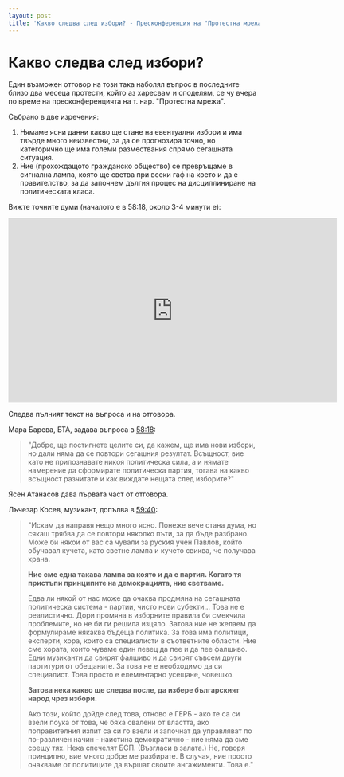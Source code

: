 ```yaml
---
layout: post
title: 'Какво следва след избори? - Пресконференция на "Протестна мрежа" - #ДАНСwithme'
---
```


# Какво следва след избори?

Един възможен отговор на този така наболял въпрос в последните близо два месеца протести, който аз харесвам и споделям, се чу вчера по време на пресконференцията на т. нар. "Протестна мрежа".

Събрано в две изречения:

1. Нямаме ясни данни какво ще стане на евентуални избори и има твърде много неизвестни, за да се прогнозира точно, но категорично ще има големи размествания спрямо сегашната ситуация.
2. Ние (прохождащото гражданско общество) се превръщаме в сигнална лампа, която ще светва при всеки гаф на което и да е правителство, за да започнем дългия процес на дисциплиниране на политическата класа.

Вижте точните думи (началото е в 58:18, около 3-4 минути е):

<iframe width="660" height="371" src="https://www.youtube.com/embed/IpSKTLAVAdw#t=58m18s" frameborder="0" allowfullscreen></iframe>

Следва пълният текст на въпроса и на отговора.

Мара Барева, БТА, задава въпроса в [58:18](http://www.youtube.com/watch?v=IpSKTLAVAdw&hd=1&t=58m18s):

> "Добре, ще постигнете целите си, да кажем, ще има нови избори, но дали няма да се повтори сегашния резултат. Всъщност, вие като не припознавате никоя политическа сила, а и нямате намерение да сформирате политическа партия, тогава на какво всъщност разчитате и как виждате нещата след изборите?"

Ясен Атанасов дава първата част от отговора.

Лъчезар Косев, музикант, допълва в [59:40](http://www.youtube.com/watch?v=IpSKTLAVAdw&hd=1&t=59m40s):

> "Искам да направя нещо много ясно. Понеже вече стана дума, но сякаш трябва да се повтори няколко пъти, за да бъде разбрано. Може би някои от вас са чували за руския учен Павлов, който обучавал кучета, като светне лампа и кучето свиква, че получава храна.
>
> **Ние сме една такава лампа за която и да е партия. Когато тя пристъпи принципите на демокрацията, ние светваме.**
>
> Едва ли някой от нас може да очаква продмяна на сегашната политическа система - партии, чисто нови субекти... Това не е реалистично. Дори промяна в изборните правила би смекчила проблемите, но не би ги решила изцяло. Затова ние не желаем да формулираме някаква бъдеща политика. За това има политици, експерти, хора, които са специалисти в съответните области. Ние сме хората, които чуваме един певец да пее и да пее фалшиво. Едни музиканти да свирят фалшиво и да свирят съвсем други партитури от обещаните. За това не е необходимо да си специалист. Това просто е елементарно усещане, човешко.
>
> **Затова нека какво ще следва после, да избере българският народ чрез избори.**
>
> Ако този, който дойде след това, отново е ГЕРБ - ако те са си взели поука от това, че бяха свалени от властта, ако поправителния изпит са си го взели и започнат да управляват по по-различен начин - наистина демократично - ние няма да сме срещу тях. Нека спечелят БСП. (Възгласи в залата.) Не, говоря принципно, вие много добре ме разбирате. В случая, ние просто очакваме от политиците да вършат своите ангажименти. Това е."
